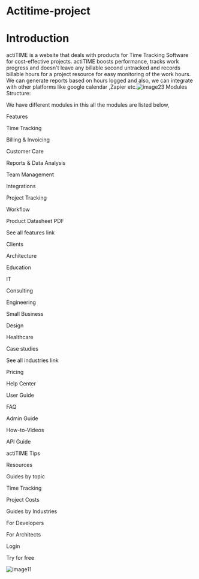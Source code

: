 # Actitime-project 
# Introduction
actiTIME is a website that deals with products for Time Tracking Software for cost-effective projects. actiTIME boosts performance, tracks work progress and doesn't leave any billable second untracked and records billable hours for a project resource for easy monitoring of the work hours.
We can generate reports based on hours logged and also, we can integrate with other platforms like google calendar ,Zapier etc.![image23](https://github.com/Saigupta123/Actitime-project/assets/141436858/a3531288-60aa-4fcb-95d1-129516d31b65)
Modules Structure:

We have different modules in this all the modules are listed below,


Features 

Time Tracking 

Billing & Invoicing

Customer Care

Reports & Data Analysis

Team Management

Integrations

Project Tracking

Workflow

Product Datasheet PDF

See all features link


Clients

Architecture

Education

IT

Consulting

Engineering

Small Business

Design

Healthcare

Case studies

See all industries link


Pricing


Help Center

User Guide

FAQ

Admin Guide

How-to-Videos

API Guide

actiTIME Tips


Resources

Guides by topic 

Time Tracking

Project Costs

Guides by Industries 

For Developers

For Architects


Login

Try for free 

![image11](https://github.com/Saigupta123/Actitime-project/assets/141436858/bda8c04b-f708-49e1-b556-fb245e74cce4)

